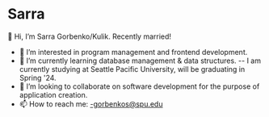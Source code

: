 # Sarra
👋 Hi, I’m Sarra Gorbenko/Kulik. Recently married!
- 👀 I’m interested in program management and frontend development.
- 🌱 I’m currently learning database management & data structures.
      -- I am currently studying at Seattle Pacific University, will be graduating in Spring '24.
- 💞️ I’m looking to collaborate on software development for the purpose of application creation.
- 📫 How to reach me:
      -gorbenkos@spu.edu
